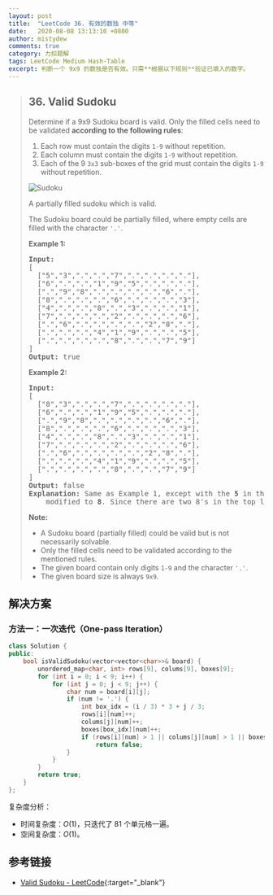 ```yaml
---
layout: post
title:  "LeetCode 36. 有效的数独 中等"
date:   2020-08-08 13:13:10 +0800
author: mistydew
comments: true
category: 力扣题解
tags: LeetCode Medium Hash-Table
excerpt: 判断一个 9x9 的数独是否有效。只需**根据以下规则**验证已填入的数字。
---
```

> ## 36. Valid Sudoku
> 
> Determine if a 9x9 Sudoku board is valid. Only the filled cells need to be validated **according to the following rules**:
> 
> 1. Each row must contain the digits `1-9` without repetition.
> 2. Each column must contain the digits `1-9` without repetition.
> 3. Each of the 9 `3x3` sub-boxes of the grid must contain the digits `1-9` without repetition.
> 
> ![Sudoku](https://upload.wikimedia.org/wikipedia/commons/thumb/f/ff/Sudoku-by-L2G-20050714.svg/250px-Sudoku-by-L2G-20050714.svg.png)
> 
> A partially filled sudoku which is valid.
> 
> The Sudoku board could be partially filled, where empty cells are filled with the character `'.'`.
> 
> **Example 1:**
> 
> <pre>
> <strong>Input:</strong>
> [
>   ["5","3",".",".","7",".",".",".","."],
>   ["6",".",".","1","9","5",".",".","."],
>   [".","9","8",".",".",".",".","6","."],
>   ["8",".",".",".","6",".",".",".","3"],
>   ["4",".",".","8",".","3",".",".","1"],
>   ["7",".",".",".","2",".",".",".","6"],
>   [".","6",".",".",".",".","2","8","."],
>   [".",".",".","4","1","9",".",".","5"],
>   [".",".",".",".","8",".",".","7","9"]
> ]
> <strong>Output:</strong> true
> </pre>
> 
> **Example 2:**
> 
> <pre>
> <strong>Input:</strong>
> [
>   ["8","3",".",".","7",".",".",".","."],
>   ["6",".",".","1","9","5",".",".","."],
>   [".","9","8",".",".",".",".","6","."],
>   ["8",".",".",".","6",".",".",".","3"],
>   ["4",".",".","8",".","3",".",".","1"],
>   ["7",".",".",".","2",".",".",".","6"],
>   [".","6",".",".",".",".","2","8","."],
>   [".",".",".","4","1","9",".",".","5"],
>   [".",".",".",".","8",".",".","7","9"]
> ]
> <strong>Output:</strong> false
> <strong>Explanation:</strong> Same as Example 1, except with the <strong>5</strong> in the top left corner being 
>     modified to <strong>8</strong>. Since there are two 8's in the top left 3x3 sub-box, it is invalid.
> </pre>
> 
> **Note:**
> 
> * A Sudoku board (partially filled) could be valid but is not necessarily solvable.
> * Only the filled cells need to be validated according to the mentioned rules.
> * The given board contain only digits `1-9` and the character `'.'`.
> * The given board size is always `9x9`.

## 解决方案

### 方法一：一次迭代（One-pass Iteration）

```cpp
class Solution {
public:
    bool isValidSudoku(vector<vector<char>>& board) {
        unordered_map<char, int> rows[9], colums[9], boxes[9];
        for (int i = 0; i < 9; i++) {
            for (int j = 0; j < 9; j++) {
                char num = board[i][j];
                if (num != '.') {
                    int box_idx = (i / 3) * 3 + j / 3;
                    rows[i][num]++;
                    colums[j][num]++;
                    boxes[box_idx][num]++;
                    if (rows[i][num] > 1 || colums[j][num] > 1 || boxes[box_idx][num] > 1)
                        return false;
                }
            }
        }
        return true;
    }
};
```

复杂度分析：
* 时间复杂度：*O*(1)，只迭代了 81 个单元格一遍。
* 空间复杂度：*O*(1)。

## 参考链接

* [Valid Sudoku - LeetCode](https://leetcode.com/problems/valid-sudoku/){:target="_blank"}
